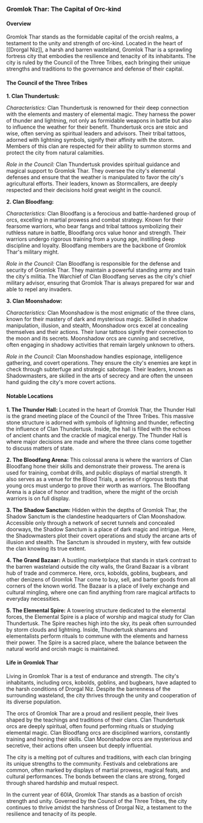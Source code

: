 ### Gromlok Thar: The Capital of Orc-kind

#### Overview

Gromlok Thar stands as the formidable capital of the orcish realms, a testament to the unity and strength of orc-kind. Located in the heart of [[Drorgal Niz]], a harsh and barren wasteland, Gromlok Thar is a sprawling fortress city that embodies the resilience and tenacity of its inhabitants. The city is ruled by the Council of the Three Tribes, each bringing their unique strengths and traditions to the governance and defense of their capital.

#### The Council of the Three Tribes

**1. Clan Thundertusk:**

_Characteristics:_ Clan Thundertusk is renowned for their deep connection with the elements and mastery of elemental magic. They harness the power of thunder and lightning, not only as formidable weapons in battle but also to influence the weather for their benefit. Thundertusk orcs are stoic and wise, often serving as spiritual leaders and advisors. Their tribal tattoos, adorned with lightning symbols, signify their affinity with the storm. Members of this clan are respected for their ability to summon storms and protect the city from natural calamities.

_Role in the Council:_ Clan Thundertusk provides spiritual guidance and magical support to Gromlok Thar. They oversee the city's elemental defenses and ensure that the weather is manipulated to favor the city's agricultural efforts. Their leaders, known as Stormcallers, are deeply respected and their decisions hold great weight in the council.

**2. Clan Bloodfang:**

_Characteristics:_ Clan Bloodfang is a ferocious and battle-hardened group of orcs, excelling in martial prowess and combat strategy. Known for their fearsome warriors, who bear fangs and tribal tattoos symbolizing their ruthless nature in battle, Bloodfang orcs value honor and strength. Their warriors undergo rigorous training from a young age, instilling deep discipline and loyalty. Bloodfang members are the backbone of Gromlok Thar's military might.

_Role in the Council:_ Clan Bloodfang is responsible for the defense and security of Gromlok Thar. They maintain a powerful standing army and train the city's militia. The Warchief of Clan Bloodfang serves as the city's chief military advisor, ensuring that Gromlok Thar is always prepared for war and able to repel any invaders.

**3. Clan Moonshadow:**

_Characteristics:_ Clan Moonshadow is the most enigmatic of the three clans, known for their mastery of dark and mysterious magic. Skilled in shadow manipulation, illusion, and stealth, Moonshadow orcs excel at concealing themselves and their actions. Their lunar tattoos signify their connection to the moon and its secrets. Moonshadow orcs are cunning and secretive, often engaging in shadowy activities that remain largely unknown to others.

_Role in the Council:_ Clan Moonshadow handles espionage, intelligence gathering, and covert operations. They ensure the city's enemies are kept in check through subterfuge and strategic sabotage. Their leaders, known as Shadowmasters, are skilled in the arts of secrecy and are often the unseen hand guiding the city's more covert actions.

#### Notable Locations

**1. The Thunder Hall:** Located in the heart of Gromlok Thar, the Thunder Hall is the grand meeting place of the Council of the Three Tribes. This massive stone structure is adorned with symbols of lightning and thunder, reflecting the influence of Clan Thundertusk. Inside, the hall is filled with the echoes of ancient chants and the crackle of magical energy. The Thunder Hall is where major decisions are made and where the three clans come together to discuss matters of state.

**2. The Bloodfang Arena:** This colossal arena is where the warriors of Clan Bloodfang hone their skills and demonstrate their prowess. The arena is used for training, combat drills, and public displays of martial strength. It also serves as a venue for the Blood Trials, a series of rigorous tests that young orcs must undergo to prove their worth as warriors. The Bloodfang Arena is a place of honor and tradition, where the might of the orcish warriors is on full display.

**3. The Shadow Sanctum:** Hidden within the depths of Gromlok Thar, the Shadow Sanctum is the clandestine headquarters of Clan Moonshadow. Accessible only through a network of secret tunnels and concealed doorways, the Shadow Sanctum is a place of dark magic and intrigue. Here, the Shadowmasters plot their covert operations and study the arcane arts of illusion and stealth. The Sanctum is shrouded in mystery, with few outside the clan knowing its true extent.

**4. The Grand Bazaar:** A bustling marketplace that stands in stark contrast to the barren wasteland outside the city walls, the Grand Bazaar is a vibrant hub of trade and commerce. Here, orcs, kobolds, goblins, bugbears, and other denizens of Gromlok Thar come to buy, sell, and barter goods from all corners of the known world. The Bazaar is a place of lively exchange and cultural mingling, where one can find anything from rare magical artifacts to everyday necessities.

**5. The Elemental Spire:** A towering structure dedicated to the elemental forces, the Elemental Spire is a place of worship and magical study for Clan Thundertusk. The Spire reaches high into the sky, its peak often surrounded by storm clouds and lightning. Inside, Thundertusk shamans and elementalists perform rituals to commune with the elements and harness their power. The Spire is a sacred place, where the balance between the natural world and orcish magic is maintained.

#### Life in Gromlok Thar

Living in Gromlok Thar is a test of endurance and strength. The city's inhabitants, including orcs, kobolds, goblins, and bugbears, have adapted to the harsh conditions of Drorgal Niz. Despite the barrenness of the surrounding wasteland, the city thrives through the unity and cooperation of its diverse population.

The orcs of Gromlok Thar are a proud and resilient people, their lives shaped by the teachings and traditions of their clans. Clan Thundertusk orcs are deeply spiritual, often found performing rituals or studying elemental magic. Clan Bloodfang orcs are disciplined warriors, constantly training and honing their skills. Clan Moonshadow orcs are mysterious and secretive, their actions often unseen but deeply influential.

The city is a melting pot of cultures and traditions, with each clan bringing its unique strengths to the community. Festivals and celebrations are common, often marked by displays of martial prowess, magical feats, and cultural performances. The bonds between the clans are strong, forged through shared hardship and mutual respect.

In the current year of 60IA, Gromlok Thar stands as a bastion of orcish strength and unity. Governed by the Council of the Three Tribes, the city continues to thrive amidst the harshness of Drorgal Niz, a testament to the resilience and tenacity of its people.